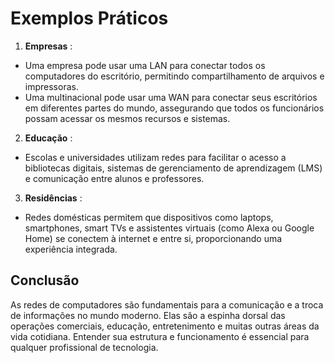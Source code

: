 # Exemplos Práticos

1. **Empresas** :

- Uma empresa pode usar uma LAN para conectar todos os computadores do escritório, permitindo compartilhamento de arquivos e impressoras.
- Uma multinacional pode usar uma WAN para conectar seus escritórios em diferentes partes do mundo, assegurando que todos os funcionários possam acessar os mesmos recursos e sistemas.

2. **Educação** :

- Escolas e universidades utilizam redes para facilitar o acesso a bibliotecas digitais, sistemas de gerenciamento de aprendizagem (LMS) e comunicação entre alunos e professores.

3. **Residências** :

- Redes domésticas permitem que dispositivos como laptops, smartphones, smart TVs e assistentes virtuais (como Alexa ou Google Home) se conectem à internet e entre si, proporcionando uma experiência integrada.

## Conclusão

As redes de computadores são fundamentais para a comunicação e a troca de informações no mundo moderno. Elas são a espinha dorsal das operações comerciais, educação, entretenimento e muitas outras áreas da vida cotidiana. Entender sua estrutura e funcionamento é essencial para qualquer profissional de tecnologia.
